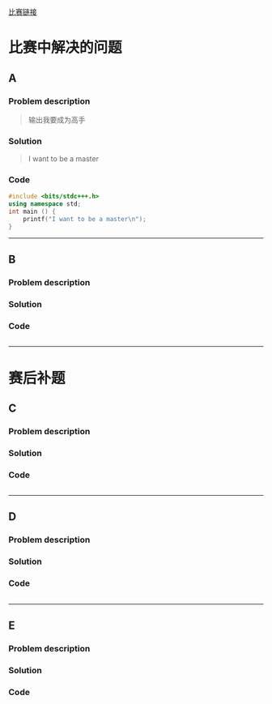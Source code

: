 [比赛链接](https://cn.vjudge.net/contest/168561#overview)

# 比赛中解决的问题
## A
### Problem description
> 输出我要成为高手

### Solution
> I want to be a master

### Code
```cpp
#include <bits/stdc+++.h>
using namespace std;
int main () {
    printf("I want to be a master\n");
}
```
*****


## B
### Problem description
> 

### Solution
> 

### Code
```cpp
```
*****

# 赛后补题

## C
### Problem description
> 

### Solution
> 

### Code
```cpp
```
*****


## D
### Problem description
> 

### Solution
> 

### Code
```cpp
```
*****

## E
### Problem description
> 

### Solution
> 

### Code
```cpp
```
